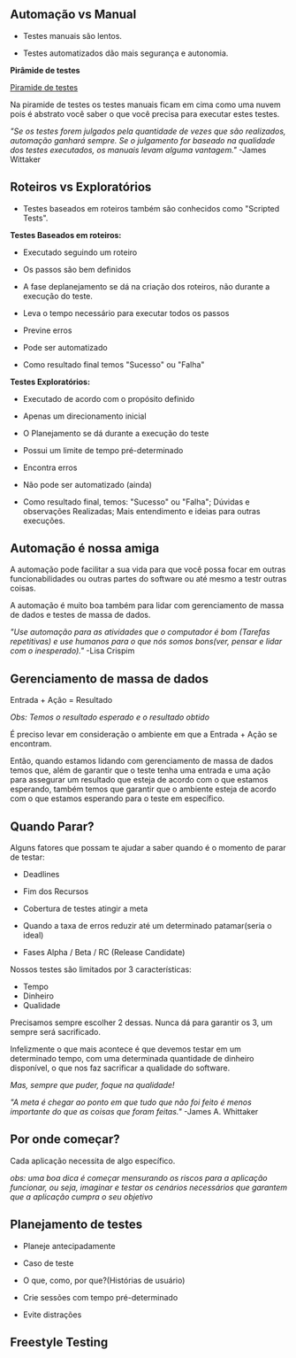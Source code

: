 ## Automação vs Manual

- Testes manuais são lentos.

- Testes automatizados dão mais segurança e autonomia.

**Pirâmide de testes**

[Piramide de testes](assets/piramidedetestes.jpeg)

Na piramide de testes os testes manuais ficam em cima como uma nuvem pois é abstrato você saber o que você precisa para executar estes testes.


*"Se os testes forem julgados pela quantidade de vezes que são realizados, automação ganhará sempre. Se o julgamento for baseado na qualidade dos testes executados, os manuais levam alguma vantagem."* -James Wittaker

## Roteiros vs Exploratórios

- Testes baseados em roteiros também são conhecidos como "Scripted Tests".

**Testes Baseados em roteiros:**

- Executado seguindo um roteiro

- Os passos são bem definidos

- A fase deplanejamento se dá na criação dos roteiros, não durante a execução do teste.

- Leva o tempo necessário para executar todos os passos

- Previne erros

- Pode ser automatizado

- Como resultado final temos "Sucesso" ou "Falha"

**Testes Exploratórios:**

- Executado de acordo com o propósito definido

- Apenas um direcionamento inicial

- O Planejamento se dá durante a execução do teste

- Possui um limite de tempo pré-determinado

- Encontra erros

- Não pode ser automatizado (ainda)

- Como resultado final, temos:
  "Sucesso" ou "Falha";
  Dúvidas e observações Realizadas;
  Mais entendimento e ideias para outras execuções.


## Automação é nossa amiga

A automação pode facilitar a sua vida para que você possa focar em outras funcionabilidades ou outras partes do software ou até mesmo a testr outras coisas.

A automação é muito boa também para lidar com gerenciamento de massa de dados e testes de massa de dados.

*"Use automação para as atividades que o computador é bom (Tarefas repetitivas) e use humanos para o que nós somos bons(ver, pensar e lidar com o inesperado)."* -Lisa Crispim

## Gerenciamento de massa de dados

Entrada + Ação = Resultado

*Obs: Temos o resultado esperado e o resultado obtido*

É preciso levar em consideração o ambiente em que a Entrada + Ação se encontram.

Então, quando estamos lidando com gerenciamento de massa de dados temos que, além de garantir que o teste tenha uma entrada e uma ação para assegurar um resultado que esteja de acordo com o que estamos esperando, também temos que garantir que o ambiente esteja de acordo com o que estamos esperando para o teste em específico.

## Quando Parar?

Alguns fatores que possam te ajudar a saber quando é o momento de parar de testar:

- Deadlines

- Fim dos Recursos

- Cobertura de testes atingir a meta

- Quando a taxa de erros reduzir até um determinado patamar(seria o ideal)

- Fases Alpha / Beta / RC (Release Candidate)


Nossos testes são limitados por 3 características:

- Tempo
- Dinheiro
- Qualidade

Precisamos sempre escolher 2 dessas. Nunca dá para garantir os 3, um sempre será sacrificado.

Infelizmente o que mais acontece é que devemos testar  em um determinado tempo, com uma determinada quantidade de dinheiro disponível, o que nos faz sacrificar a qualidade do software.

*Mas, sempre que puder, foque na qualidade!*

*"A meta é chegar ao ponto em que tudo que não foi feito é menos importante do que as coisas que foram feitas."* -James A. Whittaker

## Por onde começar?

Cada aplicação necessita de algo específico. 

*obs: uma boa dica é começar mensurando os riscos para a aplicação funcionar, ou seja, imaginar e testar os cenários necessários que garantem que a aplicação cumpra o seu objetivo*

## Planejamento de testes

- Planeje antecipadamente

- Caso de teste

- O que, como, por que?(Histórias de usuário)

- Crie sessões com tempo pré-determinado

- Evite distrações

## Freestyle Testing